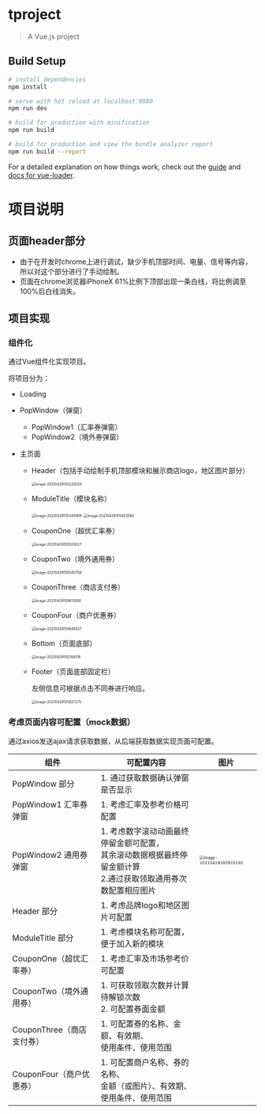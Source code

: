 # tproject

> A Vue.js project

## Build Setup

``` bash
# install dependencies
npm install

# serve with hot reload at localhost:8080
npm run dev

# build for production with minification
npm run build

# build for production and view the bundle analyzer report
npm run build --report
```

For a detailed explanation on how things work, check out the [guide](http://vuejs-templates.github.io/webpack/) and [docs for vue-loader](http://vuejs.github.io/vue-loader).

# 项目说明

## 页面header部分

- 由于在开发时chrome上进行调试，缺少手机顶部时间、电量、信号等内容，所以对这个部分进行了手动绘制。
- 页面在chrome浏览器iPhoneX 61%比例下顶部出现一条白线，将比例调至100%后白线消失。

## 项目实现

### 组件化

通过Vue组件化实现项目。

将项目分为：

- Loading

- PopWindow（弹窗）

  - PopWindow1（汇率券弹窗）
  - PopWindow2（境外券弹窗）

- 主页面

  - Header（包括手动绘制手机顶部模块和展示商店logo，地区图片部分）

    <img src="/Users/项君杰/Library/Application Support/typora-user-images/image-20210429155220029.png" alt="image-20210429155220029" style="zoom:50%;" />

  - ModuleTitle（模块名称）

    <img src="/Users/项君杰/Library/Application Support/typora-user-images/image-20210429155349956.png" alt="image-20210429155349956" style="zoom:50%;" />

    <img src="/Users/项君杰/Library/Application Support/typora-user-images/image-20210429155403560.png" alt="image-20210429155403560" style="zoom:50%;" />

  - CouponOne（超优汇率券）

    <img src="/Users/项君杰/Library/Application Support/typora-user-images/image-20210429155520027.png" alt="image-20210429155520027" style="zoom:50%;" />

  - CouponTwo（境外通用券）

    <img src="/Users/项君杰/Library/Application Support/typora-user-images/image-20210429155545759.png" alt="image-20210429155545759" style="zoom:50%;" />

  - CouponThree（商店支付券）

    <img src="/Users/项君杰/Library/Application Support/typora-user-images/image-20210429155613500.png" alt="image-20210429155613500" style="zoom:50%;" />

  - CouponFour（商户优惠券）

    <img src="/Users/项君杰/Library/Application Support/typora-user-images/image-20210429155645527.png" alt="image-20210429155645527" style="zoom:50%;" />

  - Bottom（页面底部）

    <img src="/Users/项君杰/Library/Application Support/typora-user-images/image-20210429155749176.png" alt="image-20210429155749176" style="zoom:50%;" />

    

  - Footer（页面底部固定栏）

    左侧信息可根据点击不同券进行响应。

    <img src="/Users/项君杰/Library/Application Support/typora-user-images/image-20210429155827275.png" alt="image-20210429155827275" style="zoom:50%;" />

### 考虑页面内容可配置（mock数据）

通过axios发送ajax请求获取数据，从后端获取数据实现页面可配置。

| 组件                      | 可配置内容                                                   | 图片                                                         |
| ------------------------- | ------------------------------------------------------------ | ------------------------------------------------------------ |
| PopWindow 部分            | 1. 通过获取数据确认弹窗是否显示                              |                                                              |
| PopWindow1 汇率券弹窗     | 1. 考虑汇率及参考价格可配置                                  |                                                              |
| PopWindow2 通用券弹窗     | 1. 考虑数字滚动动画最终停留金额可配置，<br>    其余滚动数据根据最终停留金额计算<br>2.通过获取领取通用券次数配置相应图片 | <img src="/Users/项君杰/Library/Application Support/typora-user-images/image-20210429160915240.png" alt="image-20210429160915240" style="zoom:50%;" /> |
| Header 部分               | 1. 考虑品牌logo和地区图片可配置                              |                                                              |
| ModuleTitle 部分          | 1. 考虑模块名称可配置，便于加入新的模块                      |                                                              |
| CouponOne（超优汇率券）   | 1. 考虑汇率及市场参考价可配置                                |                                                              |
| CouponTwo（境外通用券）   | 1. 可获取领取次数并计算待解锁次数<br>2. 可配置券面金额       |                                                              |
| CouponThree（商店支付券） | 1. 可配置券的名称、金额、有效期、<br>    使用条件、使用范围  |                                                              |
| CouponFour（商户优惠券）  | 1. 可配置商户名称、券的名称、<br/>    金额（或图片）、有效期、<br/>    使用条件、使用范围 |                                                              |

